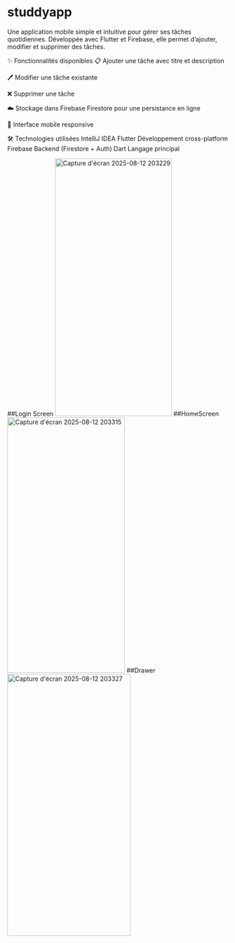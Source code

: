 # studdyapp
Une application mobile simple et intuitive pour gérer ses tâches quotidiennes. Développée avec Flutter et Firebase, elle permet d’ajouter, modifier et supprimer des tâches.

✨ Fonctionnalités disponibles
📋 Ajouter une tâche avec titre et description

🖊️ Modifier une tâche existante

❌ Supprimer une tâche

☁️ Stockage dans Firebase Firestore pour une persistance en ligne

📱 Interface mobile responsive

🛠️ Technologies utilisées
IntelliJ IDEA
Flutter	Développement cross-platform
Firebase	Backend (Firestore + Auth)
Dart	Langage principal

##Login Screen
<img width="266" height="586" alt="Capture d'écran 2025-08-12 203229" src="https://github.com/user-attachments/assets/8633d169-c8ea-406f-aa3d-d506d9eb1e63" />
##HomeScreen
<img width="268" height="581" alt="Capture d'écran 2025-08-12 203315" src="https://github.com/user-attachments/assets/12f5ac65-f8ad-4958-b6e3-ddf4475e7e08" />
##Drawer
<img width="281" height="596" alt="Capture d'écran 2025-08-12 203327" src="https://github.com/user-attachments/assets/78a83e41-226d-4e19-bc25-3c5d51250387" />
